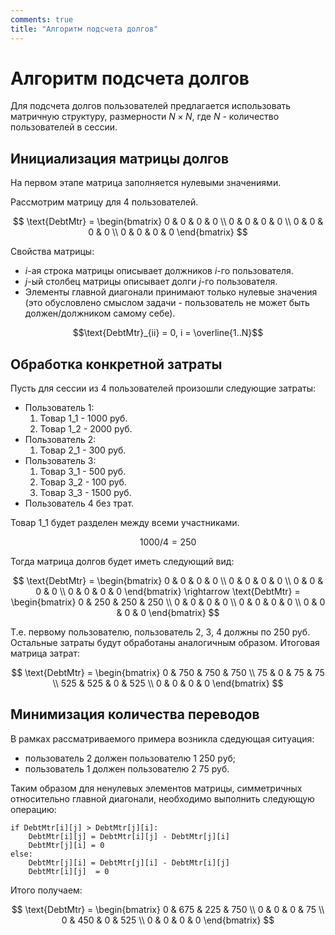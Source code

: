```yaml
---
comments: true
title: "Алгоритм подсчета долгов"
---
```


# Алгоритм подсчета долгов

Для подсчета долгов пользователей предлагается использовать матричную структуру, размерности $N \times N$, где $N$ - количество пользователей в сессии.

## Инициализация матрицы долгов

На первом этапе матрица заполняется нулевыми значениями. 

Рассмотрим матрицу для 4 пользователей.

$$
\text{DebtMtr} =
\begin{bmatrix}
0 & 0 & 0 & 0 \\
0 & 0 & 0 & 0 \\
0 & 0 & 0 & 0 \\
0 & 0 & 0 & 0
\end{bmatrix}
$$

Свойства матрицы:  

- $i$-ая строка матрицы описывает должников $i$-го пользователя.  
- $j$-ый столбец матрицы описывает долги $j$-го пользователя.  
- Элементы главной диагонали принимают только нулевые значения (это обусловлено смыслом задачи - пользователь не может быть должен/должником самому себе).

$$\text{DebtMtr}_{ii} = 0, i = \overline{1..N}$$

## Обработка конкретной затраты

Пусть для сессии из 4 пользователей произошли следующие затраты:  

- Пользователь 1:  
    1. Товар 1_1 - 1000 руб.  
    2. Товар 1_2 - 2000 руб.  
- Пользователь 2:  
    1. Товар 2_1 - 300 руб.  
- Пользователь 3:  
    1. Товар 3_1 - 500 руб.  
    2. Товар 3_2 - 100 руб.  
    3. Товар 3_3 - 1500 руб.  
- Пользователь 4 без трат.  

Товар 1_1 будет разделен между всеми участниками.

$$1000 / 4 = 250$$

Тогда матрица долгов будет иметь следующий вид: 

$$
\text{DebtMtr} =
\begin{bmatrix}
0 & 0 & 0 & 0 \\
0 & 0 & 0 & 0 \\
0 & 0 & 0 & 0 \\
0 & 0 & 0 & 0
\end{bmatrix}
\rightarrow
\text{DebtMtr} =
\begin{bmatrix}
0 & 250 & 250 & 250 \\
0 & 0 & 0 & 0 \\
0 & 0 & 0 & 0 \\
0 & 0 & 0 & 0
\end{bmatrix}
$$

Т.е. первому пользователю, пользователь 2, 3, 4 должны по 250 руб. Остальные затраты будут обработаны аналогичным образом. Итоговая матрица затрат:

$$
\text{DebtMtr} =
\begin{bmatrix}
0 & 750 & 750 & 750 \\
75 & 0 & 75 & 75 \\
525 & 525 & 0 & 525 \\
0 & 0 & 0 & 0
\end{bmatrix}
$$

## Минимизация количества переводов 

В рамках рассматриваемого примера возникла сдедующая ситуация:

- пользователь 2 должен пользователю 1 250 руб;
- пользователь 1 должен пользователю 2 75 руб.

Таким образом для ненулевых элементов матрицы, симметричных относительно главной диагонали, необходимо выполнить следующую операцию: 

```
if DebtMtr[i][j] > DebtMtr[j][i]:
    DebtMtr[i][j] = DebtMtr[i][j] - DebtMtr[j][i]
    DebtMtr[j][i] = 0 
else:
    DebtMtr[j][i] = DebtMtr[j][i] - DebtMtr[i][j] 
    DebtMtr[i][j]  = 0 
```

Итого получаем:

$$
\text{DebtMtr} =
\begin{bmatrix}
0 & 675 & 225 & 750 \\
0 & 0 & 0 & 75 \\
0 & 450 & 0 & 525 \\
0 & 0 & 0 & 0
\end{bmatrix}
$$
